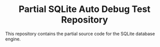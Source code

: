 <h1 align="center">Partial SQLite Auto Debug Test Repository</h1>

This repository contains the partial source code for the 
SQLite database engine.